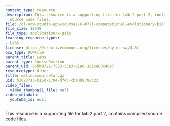 ```yaml
---
content_type: resource
description: This resource is a supporting file for lab 2 part 2, contains compiled
  source code files.
file: /ol-ocw-studio-app/courses/6-877j-computational-evolutionary-biology-fall-2005/b16237a3b15d1794df43cba0b8786c23_mslinuxsourcetar.gz
file_size: 18548
file_type: application/x-gzip
learning_resource_types:
- Labs
license: https://creativecommons.org/licenses/by-nc-sa/4.0/
ocw_type: OCWFile
parent_title: Labs
parent_type: CourseSection
parent_uid: 05bb9721-7533-33e3-81a0-181ca03c40a7
resourcetype: Other
title: mslinuxsourcetar.gz
uid: b16237a3-b15d-1794-df43-cba0b8786c23
video_files:
  video_thumbnail_file: null
video_metadata:
  youtube_id: null
---
```

This resource is a supporting file for lab 2 part 2, contains compiled source code files.